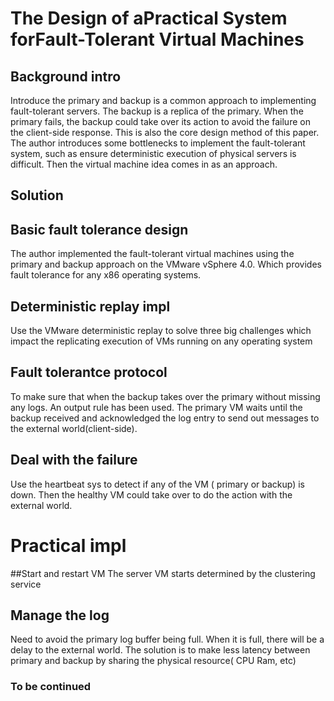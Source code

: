 # The Design of aPractical System forFault-Tolerant Virtual Machines
## Background intro
Introduce the primary and backup is a common approach to implementing fault-tolerant servers. The backup is a replica of the primary. When the primary fails, the backup could take over its action to avoid the failure on the client-side response. This is also the core design method of this paper. The author introduces some bottlenecks to implement the fault-tolerant system, such as ensure deterministic execution of physical servers is difficult. Then the virtual machine idea comes in as an approach. 
## Solution
## Basic fault tolerance design
The author implemented the fault-tolerant virtual machines using the primary and backup approach on the VMware vSphere 4.0. Which provides fault tolerance for any x86 operating systems.
## Deterministic replay impl
Use the VMware deterministic replay to solve three big challenges which impact the replicating execution of VMs running on any operating system
## Fault tolerantce protocol
To make sure that when the backup takes over the primary without missing any logs. An output rule has been used. The primary VM waits until the backup received and acknowledged the log entry to send out messages to the external world(client-side).
## Deal with the failure
Use the heartbeat sys to detect if any of the VM ( primary or backup) is down. Then the healthy VM could take over to do the action with the external world.
# Practical impl
##Start and restart VM
The server VM starts determined by the clustering service
## Manage the log
Need to avoid the primary log buffer being full. When it is full, there will be a delay to the external world. The solution is to make less latency between primary and backup by sharing the physical resource( CPU Ram, etc)
### To be continued
